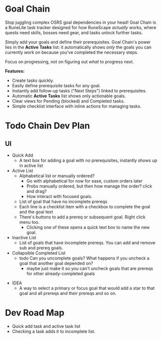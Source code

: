 # Goal Chain

Stop juggling complex OSRS goal dependencies in your head! Goal Chain is a RuneLite task tracker designed for how RuneScape *actually* works, where quests need skills, bosses need gear, and tasks unlock further tasks.

Simply add your goals and define their prerequisites. Goal Chain's power lies in the **Active Tasks** list: it automatically shows *only* the goals you can currently work on because you've completed the necessary steps.

Focus on progressing, not on figuring out *what* to progress next.

**Features:**
*   Create tasks quickly.
*   Easily define prerequisite tasks for any goal.
*   Instantly add follow-up tasks ("Next Steps") linked to prerequisites.
*   Automatic **Active Tasks** list shows only actionable goals.
*   Clear views for Pending (blocked) and Completed tasks.
*   Simple checklist interface with inline actions for managing tasks.


# Todo Chain Dev Plan

## UI
- Quick Add
  - A text box for adding a goal with no prerequisites, instantly shows up in active list
- Active List
  - Alphabetical list or manually ordered?
    - Go with alphabetical for now for ease, custom orders later
    - Probs manually ordered, but then how manage the order? click and drag?
    - How interact with focused goals.
  - List of goal that have no incomplete prereqs
  - Each line is a checklist item with a checkbox to complete the goal and the goal text
  - There's buttons to add a prereq or subsequent goal. Right click menu too.
    - Clicking one of these opens a quick text box to name the new goal.
- Inactive List
  - List of goals that have incomplete prereqs. You can add and remove sub and prereq goals.
- Collapsible Completed List
  - todo Can you uncomplete goals? What happens if you uncheck a goal that another goal depended on?
    - maybe just make it so you can't uncheck goals that are prereqs for other already-completed goals

* IDEA
  * A way to select a primary or focus goal that would add a star to that goal and all prereqs and their prereqs and so on.

# Dev Road Map
- Quick add task and active task list
- Checking a task adds it to incomplete list.